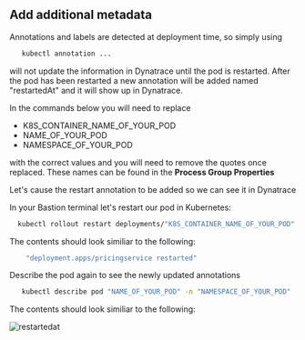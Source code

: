 ## Add additional metadata

Annotations and labels are detected at deployment time, so simply using 

```bash
   kubectl annotation ...
   ```

will not update the information in Dynatrace until the pod is restarted.  After the pod has been restarted a new annotation will be added named "restartedAt" and it will show up in Dynatrace.

In the commands below you will need to replace 

- K8S\_CONTAINER\_NAME\_OF\_YOUR\_POD
- NAME\_OF\_YOUR\_POD
- NAMESPACE\_OF\_YOUR\_POD

with the correct values and you will need to remove the quotes once replaced.
These names can be found in the **Process Group Properties**

Let's cause the restart annotation to be added so we can see it in Dynatrace

In your Bastion terminal let's restart our pod in Kubernetes:

 ```bash
   kubectl rollout restart deployments/"K8S_CONTAINER_NAME_OF_YOUR_POD" -n "NAMESPACE_OF_YOUR_POD"
   ```
The contents should look similiar to the following:

```bash
    "deployment.apps/pricingservice restarted​"
   ```

Describe the pod again to see the newly updated annotations

```bash
   kubectl describe pod "NAME_OF_YOUR_POD" -n "NAMESPACE_OF_YOUR_POD"
   ```   
   
The contents should look similiar to the following:

![restartedat](../../assets/images/restartedat.png)
